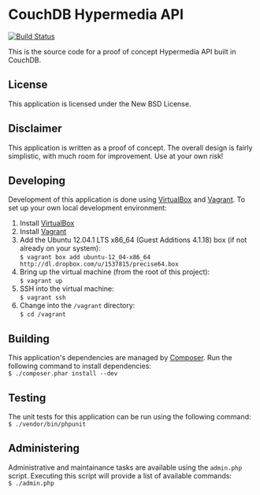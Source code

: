# CouchDB Hypermedia API

[![Build Status](https://secure.travis-ci.org/bradley-holt/couchdb-hypermedia-api.png)](http://travis-ci.org/bradley-holt/couchdb-hypermedia-api)

This is the source code for a proof of concept Hypermedia API built in CouchDB.

## License

This application is licensed under the New BSD License.

## Disclaimer

This application is written as a proof of concept. The overall design is fairly 
simplistic, with much room for improvement. Use at your own risk!

## Developing

Development of this application is done using [VirtualBox](https://www.virtualbox.org/) 
and [Vagrant](http://vagrantup.com/). To set up your own local development environment:

1. Install [VirtualBox](https://www.virtualbox.org/)
2. Install [Vagrant](http://vagrantup.com/)
3. Add the Ubuntu 12.04.1 LTS x86_64 (Guest Additions 4.1.18) box (if not already on your system):  
`$ vagrant box add ubuntu-12_04-x86_64 http://dl.dropbox.com/u/1537815/precise64.box`
4. Bring up the virtual machine (from the root of this project):  
`$ vagrant up`
5. SSH into the virtual machine:  
`$ vagrant ssh`
6. Change into the `/vagrant` directory:  
`$ cd /vagrant`

## Building

This application's dependencies are managed by [Composer](http://getcomposer.org/). 
Run the following command to install dependencies:  
`$ ./composer.phar install --dev`

## Testing

The unit tests for this application can be run using the following command:  
`$ ./vendor/bin/phpunit`

## Administering

Administrative and maintainance tasks are available using the `admin.php` script. 
Executing this script will provide a list of available commands:  
`$ ./admin.php`
